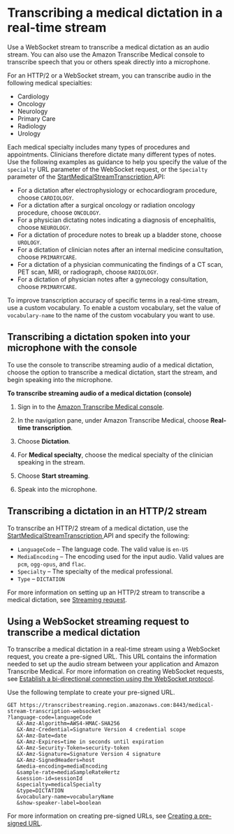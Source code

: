 # Transcribing a medical dictation in a real\-time stream<a name="streaming-medical-dictation"></a>

Use a WebSocket stream to transcribe a medical dictation as an audio stream\. You can also use the Amazon Transcribe Medical console to transcribe speech that you or others speak directly into a microphone\.

 For an HTTP/2 or a WebSocket stream, you can transcribe audio in the following medical specialties: 
+ Cardiology
+ Oncology
+ Neurology
+ Primary Care
+ Radiology
+ Urology

Each medical specialty includes many types of procedures and appointments\. Clinicians therefore dictate many different types of notes\. Use the following examples as guidance to help you specify the value of the `specialty` URL parameter of the WebSocket request, or the `Specialty` parameter of the [ StartMedicalStreamTranscription ](API_streaming_StartMedicalStreamTranscription.md) API:
+ For a dictation after electrophysiology or echocardiogram procedure, choose `CARDIOLOGY`\.
+ For a dictation after a surgical oncology or radiation oncology procedure, choose `ONCOLOGY`\.
+ For a physician dictating notes indicating a diagnosis of encephalitis, choose `NEUROLOGY`\.
+ For a dictation of procedure notes to break up a bladder stone, choose `UROLOGY`\.
+ For a dictation of clinician notes after an internal medicine consultation, choose `PRIMARYCARE`\.
+ For a dictation of a physician communicating the findings of a CT scan, PET scan, MRI, or radiograph, choose `RADIOLOGY`\.
+ For a dictation of physician notes after a gynecology consultation, choose `PRIMARYCARE`\.

To improve transcription accuracy of specific terms in a real\-time stream, use a custom vocabulary\. To enable a custom vocabulary, set the value of `vocabulary-name` to the name of the custom vocabulary you want to use\.

## Transcribing a dictation spoken into your microphone with the console<a name="streaming-medical-dictation-console"></a>

To use the console to transcribe streaming audio of a medical dictation, choose the option to transcribe a medical dictation, start the stream, and begin speaking into the microphone\.

**To transcribe streaming audio of a medical dictation \(console\)**

1. Sign in to the [ Amazon Transcribe Medical console](https://console.aws.amazon.com/transcribe/)\.

1. In the navigation pane, under Amazon Transcribe Medical, choose **Real\-time transcription**\.

1. Choose **Dictation**\.

1. For **Medical specialty**, choose the medical specialty of the clinician speaking in the stream\.

1. Choose **Start streaming**\.

1. Speak into the microphone\.

## Transcribing a dictation in an HTTP/2 stream<a name="http2-med-dictation-streaming"></a>

To transcribe an HTTP/2 stream of a medical dictation, use the [ StartMedicalStreamTranscription ](API_streaming_StartMedicalStreamTranscription.md) API and specify the following:
+ `LanguageCode` – The language code\. The valid value is `en-US`
+ `MediaEncoding` – The encoding used for the input audio\. Valid values are `pcm`, `ogg-opus`, and `flac`\.
+ `Specialty` – The specialty of the medical professional\.
+ `Type` – `DICTATION`

For more information on setting up an HTTP/2 stream to transcribe a medical dictation, see [Streaming request](how-streaming-med.md#streaming-med-request)\.

## Using a WebSocket streaming request to transcribe a medical dictation<a name="transcribe-medical-dictation-websocket"></a>

To transcribe a medical dictation in a real\-time stream using a WebSocket request, you create a pre\-signed URL\. This URL contains the information needed to set up the audio stream between your application and Amazon Transcribe Medical\. For more information on creating WebSocket requests, see [Establish a bi\-directional connection using the WebSocket protocol](websocket-med.md)\.

Use the following template to create your pre\-signed URL\.

```
GET https://transcribestreaming.region.amazonaws.com:8443/medical-stream-transcription-websocket
?language-code=languageCode
   &X-Amz-Algorithm=AWS4-HMAC-SHA256
   &X-Amz-Credential=Signature Version 4 credential scope
   &X-Amz-Date=date
   &X-Amz-Expires=time in seconds until expiration
   &X-Amz-Security-Token=security-token
   &X-Amz-Signature=Signature Version 4 signature 
   &X-Amz-SignedHeaders=host
   &media-encoding=mediaEncoding
   &sample-rate=mediaSampleRateHertz
   &session-id=sessionId
   &specialty=medicalSpecialty
   &type=DICTATION
   &vocabulary-name=vocabularyName
   &show-speaker-label=boolean
```

For more information on creating pre\-signed URLs, see [Creating a pre\-signed URL](websocket-med.md#websocket-url-med)\.